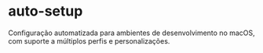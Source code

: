 # auto-setup
Configuração automatizada para ambientes de desenvolvimento no macOS, com suporte a múltiplos perfis e personalizações.
